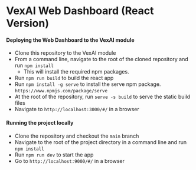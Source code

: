 # VexAI Web Dashboard (React Version)

#### Deploying the Web Dashboard to the VexAI module
- Clone this repository to the VexAI module
- From a command line, navigate to the root of the cloned repository and run `npm install`
    * This will install the required npm packages.
- Run `npm run build` to build the react app
- Run `npm install -g serve` to install the serve npm package.  `https://www.npmjs.com/package/serve` 
- At the root of the repository, run `serve -s build` to serve the static build files
- Navigate to `http://localhost:3000/#/` in a browser

#### Running the project locally
- Clone the repository and checkout the `main` branch
- Navigate to the root of the project directory in a command line and run `npm install`
- Run `npm run dev` to start the app
- Go to `http://localhost:9000/#/` in a browser


